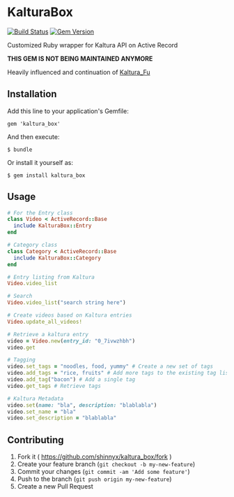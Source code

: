 # KalturaBox

[![Build Status](https://travis-ci.org/shinnyx/kaltura_box.svg)](https://travis-ci.org/shinnyx/kaltura_box)
[![Gem Version](https://badge.fury.io/rb/kaltura_box.svg)](http://badge.fury.io/rb/kaltura_box)

Customized Ruby wrapper for Kaltura API on Active Record

**THIS GEM IS NOT BEING MAINTAINED ANYMORE**

Heavily influenced and continuation of [Kaltura_Fu](https://github.com/Velir/kaltura_fu)

## Installation

Add this line to your application's Gemfile:

    gem 'kaltura_box'

And then execute:

    $ bundle

Or install it yourself as:

    $ gem install kaltura_box

## Usage

```ruby
# For the Entry class
class Video < ActiveRecord::Base
  include KalturaBox::Entry
end

# Category class
class Category < ActiveRecord::Base
  include KalturaBox::Category
end

# Entry listing from Kaltura
Video.video_list

# Search
Video.video_list("search string here")

# Create videos based on Kaltura entries
Video.update_all_videos!

# Retrieve a kaltura entry
video = Video.new(entry_id: "0_7ivwzhbh")
video.get

# Tagging
video.set_tags = "noodles, food, yummy" # Create a new set of tags
video.add_tags = "rice, fruits" # Add more tags to the existing tag list
video.add_tag("bacon") # Add a single tag
video.get_tags # Retrieve tags

# Kaltura Metadata
video.set(name: "bla", description: "blablabla")
video.set_name = "bla"
video.set_description = "blablabla"
```

## Contributing

1. Fork it ( https://github.com/shinnyx/kaltura_box/fork )
2. Create your feature branch (`git checkout -b my-new-feature`)
3. Commit your changes (`git commit -am 'Add some feature'`)
4. Push to the branch (`git push origin my-new-feature`)
5. Create a new Pull Request
